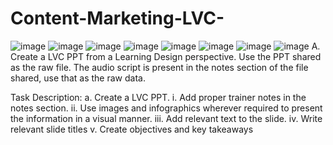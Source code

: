 # Content-Marketing-LVC-
![image](https://user-images.githubusercontent.com/99791667/168275343-e17ad933-6ca7-4276-a1a7-001e7fa06941.png)
![image](https://user-images.githubusercontent.com/99791667/168275395-22a29b50-02da-4fd5-a360-0cf33361e330.png)
![image](https://user-images.githubusercontent.com/99791667/168275441-8399a7c6-e416-4644-9dd8-a17f3e126294.png)
![image](https://user-images.githubusercontent.com/99791667/168275475-7a27b4ba-a52a-4c6f-9486-01664e0135b1.png)
![image](https://user-images.githubusercontent.com/99791667/168275544-f2797a54-a411-4756-a8da-3bda93402f1c.png)
![image](https://user-images.githubusercontent.com/99791667/168275595-27f8c9a1-80c0-4761-b930-af7406710f69.png)
![image](https://user-images.githubusercontent.com/99791667/168275623-21647fa7-7c76-4a84-8af7-8d823c6e3829.png)
![image](https://user-images.githubusercontent.com/99791667/168275660-744d3cf5-8876-4cc9-b41f-76f8d9ed8cb3.png)
A.	Create a LVC PPT from a Learning Design perspective. Use the PPT shared as the raw file. The audio script is present in the notes section of the file shared, use that as the raw data.

Task Description: 
a.	Create a LVC PPT.
i.	Add proper trainer notes in the notes section.
ii.	Use images and infographics wherever required to present the information in a visual manner. 
iii.	Add relevant text to the slide. 
iv.	Write relevant slide titles
v.	Create objectives and key takeaways


